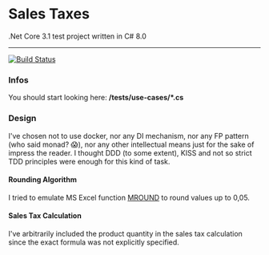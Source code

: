 # Sales Taxes

.Net Core 3.1 test project written in C# 8.0

---

[![Build Status][travis-image]][travis-link]


### Infos
You should start looking here: **/tests/use-cases/\*.cs** 

### Design
I've chosen not to use docker, nor any DI mechanism, 
nor any FP pattern (who said monad?  :scream:), nor any other intellectual means
just for the sake of impress the reader. I thought DDD (to some extent),
KISS and not so strict TDD principles were enough for this kind of task.

#### Rounding Algorithm
I tried to emulate MS Excel function [MROUND][mround-link] to round values up to 0,05.

#### Sales Tax Calculation
I've arbitrarily included the product quantity in the sales tax calculation
since the exact formula was not explicitly specified.

[mround-link]: https://support.microsoft.com/en-us/office/mround-function-c299c3b0-15a5-426d-aa4b-d2d5b3baf427 
[travis-image]: https://img.shields.io/travis/mkdocs/mkdocs/master.svg
[travis-link]: https://travis-ci.com/nilus77/sales-taxes.svg?branch=main